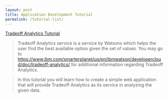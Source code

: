 ```yaml
---
layout: post
title: Application Development Tutorial
permalink: /tutorial-list/
---
```




[Tradeoff Analytics Tutorial](/tradeoff-analytics)

> Tradeoff Analytics service is a service by Watsons which helps the user find the best available option given the set of values. You may go to https://www.ibm.com/smarterplanet/us/en/ibmwatson/developercloud/doc/tradeoff-analytics/ for additional information regarding Tradeoff Analytics.

> In this tutorial you will learn how to create a simple web application that will provide Tradeoff Analytics as its service in analyzing the given data.

<br>



